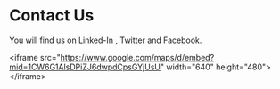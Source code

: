 # Contact Us

You will find us on Linked-In , Twitter and Facebook.

&lt;iframe src="https://www.google.com/maps/d/embed?mid=1CW6G1AlsDPiZJ6dwpdCpsGYjUsU" width="640" height="480"&gt;&lt;/iframe&gt;

